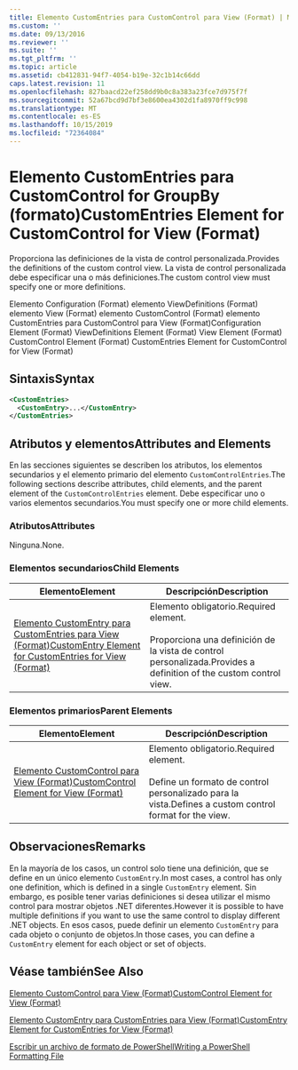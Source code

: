 ```yaml
---
title: Elemento CustomEntries para CustomControl para View (Format) | Microsoft Docs
ms.custom: ''
ms.date: 09/13/2016
ms.reviewer: ''
ms.suite: ''
ms.tgt_pltfrm: ''
ms.topic: article
ms.assetid: cb412831-94f7-4054-b19e-32c1b14c66dd
caps.latest.revision: 11
ms.openlocfilehash: 827baacd22ef258dd9b0c8a383a23fce7d975f7f
ms.sourcegitcommit: 52a67bcd9d7bf3e8600ea4302d1fa8970ff9c998
ms.translationtype: MT
ms.contentlocale: es-ES
ms.lasthandoff: 10/15/2019
ms.locfileid: "72364084"
---
```

# <a name="customentries-element-for-customcontrol-for-view-format"></a><span data-ttu-id="49c18-102">Elemento CustomEntries para CustomControl for GroupBy (formato)</span><span class="sxs-lookup"><span data-stu-id="49c18-102">CustomEntries Element for CustomControl for View (Format)</span></span>

<span data-ttu-id="49c18-103">Proporciona las definiciones de la vista de control personalizada.</span><span class="sxs-lookup"><span data-stu-id="49c18-103">Provides the definitions of the custom control view.</span></span> <span data-ttu-id="49c18-104">La vista de control personalizada debe especificar una o más definiciones.</span><span class="sxs-lookup"><span data-stu-id="49c18-104">The custom control view must specify one or more definitions.</span></span>

<span data-ttu-id="49c18-105">Elemento Configuration (Format) elemento ViewDefinitions (Format) elemento View (Format) elemento CustomControl (Format) elemento CustomEntries para CustomControl para View (Format)</span><span class="sxs-lookup"><span data-stu-id="49c18-105">Configuration Element (Format) ViewDefinitions Element (Format) View Element (Format) CustomControl Element (Format) CustomEntries Element for CustomControl for View (Format)</span></span>

## <a name="syntax"></a><span data-ttu-id="49c18-106">Sintaxis</span><span class="sxs-lookup"><span data-stu-id="49c18-106">Syntax</span></span>

```xml
<CustomEntries>
  <CustomEntry>...</CustomEntry>
</CustomEntries>
```

## <a name="attributes-and-elements"></a><span data-ttu-id="49c18-107">Atributos y elementos</span><span class="sxs-lookup"><span data-stu-id="49c18-107">Attributes and Elements</span></span>

<span data-ttu-id="49c18-108">En las secciones siguientes se describen los atributos, los elementos secundarios y el elemento primario del elemento `CustomControlEntries`.</span><span class="sxs-lookup"><span data-stu-id="49c18-108">The following sections describe attributes, child elements, and the parent element of the `CustomControlEntries` element.</span></span> <span data-ttu-id="49c18-109">Debe especificar uno o varios elementos secundarios.</span><span class="sxs-lookup"><span data-stu-id="49c18-109">You must specify one or more child elements.</span></span>

### <a name="attributes"></a><span data-ttu-id="49c18-110">Atributos</span><span class="sxs-lookup"><span data-stu-id="49c18-110">Attributes</span></span>

<span data-ttu-id="49c18-111">Ninguna.</span><span class="sxs-lookup"><span data-stu-id="49c18-111">None.</span></span>

### <a name="child-elements"></a><span data-ttu-id="49c18-112">Elementos secundarios</span><span class="sxs-lookup"><span data-stu-id="49c18-112">Child Elements</span></span>

|<span data-ttu-id="49c18-113">Elemento</span><span class="sxs-lookup"><span data-stu-id="49c18-113">Element</span></span>|<span data-ttu-id="49c18-114">Descripción</span><span class="sxs-lookup"><span data-stu-id="49c18-114">Description</span></span>|
|-------------|-----------------|
|[<span data-ttu-id="49c18-115">Elemento CustomEntry para CustomEntries para View (Format)</span><span class="sxs-lookup"><span data-stu-id="49c18-115">CustomEntry Element for CustomEntries for View (Format)</span></span>](./customentry-element-for-customentries-for-customcontrol-for-view-format.md)|<span data-ttu-id="49c18-116">Elemento obligatorio.</span><span class="sxs-lookup"><span data-stu-id="49c18-116">Required element.</span></span><br /><br /> <span data-ttu-id="49c18-117">Proporciona una definición de la vista de control personalizada.</span><span class="sxs-lookup"><span data-stu-id="49c18-117">Provides a definition of the custom control view.</span></span>|

### <a name="parent-elements"></a><span data-ttu-id="49c18-118">Elementos primarios</span><span class="sxs-lookup"><span data-stu-id="49c18-118">Parent Elements</span></span>

|<span data-ttu-id="49c18-119">Elemento</span><span class="sxs-lookup"><span data-stu-id="49c18-119">Element</span></span>|<span data-ttu-id="49c18-120">Descripción</span><span class="sxs-lookup"><span data-stu-id="49c18-120">Description</span></span>|
|-------------|-----------------|
|[<span data-ttu-id="49c18-121">Elemento CustomControl para View (Format)</span><span class="sxs-lookup"><span data-stu-id="49c18-121">CustomControl Element for View (Format)</span></span>](./customcontrol-element-for-view-format.md)|<span data-ttu-id="49c18-122">Elemento obligatorio.</span><span class="sxs-lookup"><span data-stu-id="49c18-122">Required element.</span></span><br /><br /> <span data-ttu-id="49c18-123">Define un formato de control personalizado para la vista.</span><span class="sxs-lookup"><span data-stu-id="49c18-123">Defines a custom control format for the view.</span></span>|

## <a name="remarks"></a><span data-ttu-id="49c18-124">Observaciones</span><span class="sxs-lookup"><span data-stu-id="49c18-124">Remarks</span></span>

<span data-ttu-id="49c18-125">En la mayoría de los casos, un control solo tiene una definición, que se define en un único elemento `CustomEntry`.</span><span class="sxs-lookup"><span data-stu-id="49c18-125">In most cases, a control has only one definition, which is defined in a single `CustomEntry` element.</span></span> <span data-ttu-id="49c18-126">Sin embargo, es posible tener varias definiciones si desea utilizar el mismo control para mostrar objetos .NET diferentes.</span><span class="sxs-lookup"><span data-stu-id="49c18-126">However it is possible to have multiple definitions if you want to use the same control to display different .NET objects.</span></span> <span data-ttu-id="49c18-127">En esos casos, puede definir un elemento `CustomEntry` para cada objeto o conjunto de objetos.</span><span class="sxs-lookup"><span data-stu-id="49c18-127">In those cases, you can define a `CustomEntry` element for each object or set of objects.</span></span>

## <a name="see-also"></a><span data-ttu-id="49c18-128">Véase también</span><span class="sxs-lookup"><span data-stu-id="49c18-128">See Also</span></span>

[<span data-ttu-id="49c18-129">Elemento CustomControl para View (Format)</span><span class="sxs-lookup"><span data-stu-id="49c18-129">CustomControl Element for View (Format)</span></span>](./customcontrol-element-for-view-format.md)

[<span data-ttu-id="49c18-130">Elemento CustomEntry para CustomEntries para View (Format)</span><span class="sxs-lookup"><span data-stu-id="49c18-130">CustomEntry Element for CustomEntries for View (Format)</span></span>](./customentry-element-for-customentries-for-customcontrol-for-view-format.md)

[<span data-ttu-id="49c18-131">Escribir un archivo de formato de PowerShell</span><span class="sxs-lookup"><span data-stu-id="49c18-131">Writing a PowerShell Formatting File</span></span>](./writing-a-powershell-formatting-file.md)
